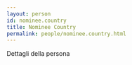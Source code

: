 ```yaml
---
layout: person
id: nominee.country
title: Nominee Country
permalink: people/nominee.country.html
---
```


Dettagli della persona